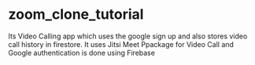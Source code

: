 # zoom_clone_tutorial

Its Video Calling app which uses the google sign up and also stores video call history in firestore.
It uses Jitsi Meet Ppackage for Video Call and Google authentication is done using Firebase
